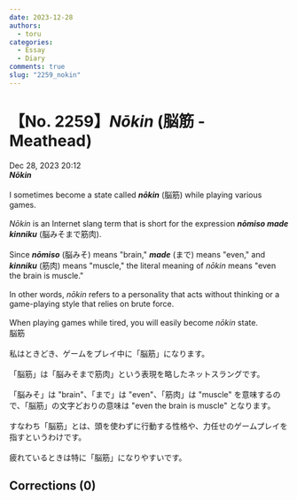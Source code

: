 ```yaml
---
date: 2023-12-28
authors:
  - toru
categories:
  - Essay
  - Diary
comments: true
slug: "2259_nokin"
---
```


# 【No. 2259】<strong><em>Nōkin</strong></em> (脳筋 - Meathead)
<div class="date">Dec 28, 2023 20:12</div>
<div id="post"><div id="body_show_ori">
<strong><em>Nōkin</strong></em><br/><br/>I sometimes become a state called <strong><em>nōkin</em></strong> (脳筋) while playing various games.<br/><br/><em>Nōkin</em> is an Internet slang term that is short for the expression <strong><em>nōmiso made kinniku</em></strong> (脳みそまで筋肉).<br/><br/>Since <strong><em>nōmiso</em></strong> (脳みそ) means "brain," <strong><em>made</em></strong> (まで) means "even," and <strong><em>kinniku</em></strong> (筋肉) means "muscle," the literal meaning of <em>nōkin</em> means "even the brain is muscle."<br/><br/>In other words, <em>nōkin</em> refers to a personality that acts without thinking or a game-playing style that relies on brute force.<br/><br/>When playing games while tired, you will easily become <em>nōkin</em> state.
</div></div>

<!-- more -->

<div id="post_ja"><div id="body_show_mo">
脳筋<br/><br/>私はときどき、ゲームをプレイ中に「脳筋」になります。<br/><br/>「脳筋」は「脳みそまで筋肉」という表現を略したネットスラングです。<br/><br/>「脳みそ」は "brain"、「まで」は "even"、「筋肉」は "muscle" を意味するので、「脳筋」の文字どおりの意味は "even the brain is muscle" となります。<br/><br/>すなわち「脳筋」とは、頭を使わずに行動する性格や、力任せのゲームプレイを指すというわけです。<br/><br/>疲れているときは特に「脳筋」になりやすいです。
</div></div>

## Corrections (0)
